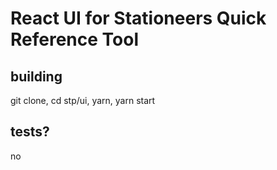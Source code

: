 # React UI for Stationeers Quick Reference Tool

## building

git clone, cd stp/ui, yarn, yarn start

## tests?

no
